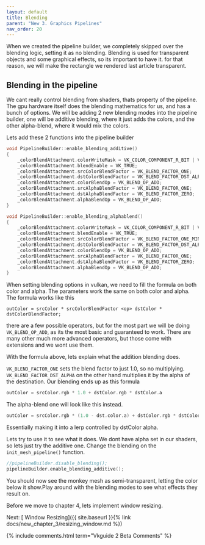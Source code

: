 ```yaml
---
layout: default
title: Blending
parent: "New 3. Graphics Pipelines"
nav_order: 20
---
```


When we created the pipeline builder, we completely skipped over the blending logic, setting it as no blending. Blending is used for transparent objects and some graphical effects, so its important to have it. for that reason, we will make the rectangle we rendered last article transparent.

## Blending in the pipeline
We cant really control blending from shaders, thats property of the pipeline. The gpu hardware itself does the blending mathematics for us, and has a bunch of options. We will be adding 2 new blending modes into the pipeline builder, one will be additive blending, where it just adds the colors, and the other alpha-blend, where it would mix the colors.

Lets add these 2 functions into the pipeline builder

<!-- codegen from tag alphablend on file E:\ProgrammingProjects\vulkan-guide-2\shared/vk_pipelines.cpp --> 
```cpp
void PipelineBuilder::enable_blending_additive()
{
    _colorBlendAttachment.colorWriteMask = VK_COLOR_COMPONENT_R_BIT | VK_COLOR_COMPONENT_G_BIT | VK_COLOR_COMPONENT_B_BIT | VK_COLOR_COMPONENT_A_BIT;
    _colorBlendAttachment.blendEnable = VK_TRUE;
	_colorBlendAttachment.srcColorBlendFactor = VK_BLEND_FACTOR_ONE;
	_colorBlendAttachment.dstColorBlendFactor = VK_BLEND_FACTOR_DST_ALPHA;
	_colorBlendAttachment.colorBlendOp = VK_BLEND_OP_ADD;
	_colorBlendAttachment.srcAlphaBlendFactor = VK_BLEND_FACTOR_ONE;
	_colorBlendAttachment.dstAlphaBlendFactor = VK_BLEND_FACTOR_ZERO;
	_colorBlendAttachment.alphaBlendOp = VK_BLEND_OP_ADD;
}

void PipelineBuilder::enable_blending_alphablend()
{
	_colorBlendAttachment.colorWriteMask = VK_COLOR_COMPONENT_R_BIT | VK_COLOR_COMPONENT_G_BIT | VK_COLOR_COMPONENT_B_BIT | VK_COLOR_COMPONENT_A_BIT;
	_colorBlendAttachment.blendEnable = VK_TRUE;
	_colorBlendAttachment.srcColorBlendFactor = VK_BLEND_FACTOR_ONE_MINUS_DST_ALPHA;
	_colorBlendAttachment.dstColorBlendFactor = VK_BLEND_FACTOR_DST_ALPHA;
	_colorBlendAttachment.colorBlendOp = VK_BLEND_OP_ADD;
	_colorBlendAttachment.srcAlphaBlendFactor = VK_BLEND_FACTOR_ONE;
	_colorBlendAttachment.dstAlphaBlendFactor = VK_BLEND_FACTOR_ZERO;
	_colorBlendAttachment.alphaBlendOp = VK_BLEND_OP_ADD;
}
```


When setting blending options in vulkan, we need to fill the formula on both color and alpha. The parameters work the same on both color and alpha. The formula works like this

```
outColor = srcColor * srcColorBlendFactor <op> dstColor * dstColorBlendFactor;
```
there are a few possible operators, but for the most part we will be doing `VK_BLEND_OP_ADD`, as its the most basic and guaranteed to work. There are many other much more advanced operators, but those come with extensions and we wont use them.

With the formula above, lets explain what the addition blending does.

`VK_BLEND_FACTOR_ONE` sets the blend factor to just 1.0, so no multiplying. `VK_BLEND_FACTOR_DST_ALPHA` on the other hand multiplies it by the alpha of the destination. Our blending ends up as this formula
```c
outColor = srcColor.rgb * 1.0 + dstColor.rgb * dstColor.a
```

The alpha-blend one will look like this instead.

```c
outColor = srcColor.rgb * (1.0 - dst.color.a) + dstColor.rgb * dstColor.a
```
Essentially making it into a lerp controlled by dstColor alpha.

Lets try to use it to see what it does. We dont have alpha set in our shaders, so lets just try the additive one. Change the blending on the `init_mesh_pipeline()` function.

```cpp
//pipelineBuilder.disable_blending();
pipelineBuilder.enable_blending_additive();
```

You should now see the monkey mesh as semi-transparent, letting the color below it show.Play around with the blending modes to see what effects they result on. 

Before we move to chapter 4, lets implement window resizing.

Next: [ Window Resizing]({{ site.baseurl }}{% link docs/new_chapter_3/resizing_window.md %})  

{% include comments.html term="Vkguide 2 Beta Comments" %}
